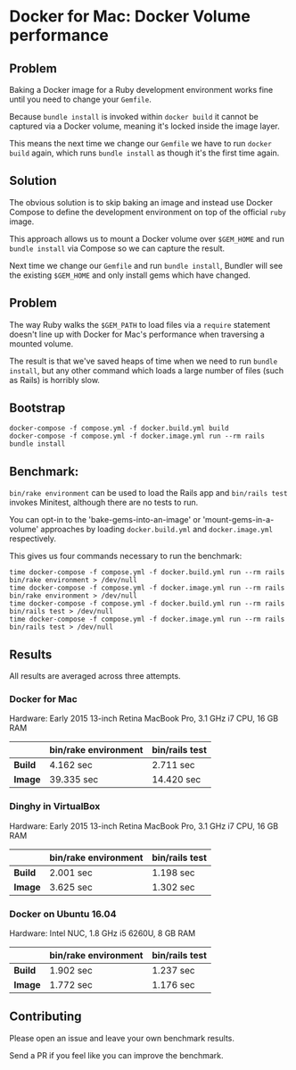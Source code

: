 # Docker for Mac: Docker Volume performance

## Problem

Baking a Docker image for a Ruby development environment works fine until you need to change your `Gemfile`.

Because `bundle install` is invoked within `docker build` it cannot be captured via a Docker volume, meaning it's locked inside the image layer.

This means the next time we change our `Gemfile` we have to run `docker build` again, which runs `bundle install` as though it's the first time again.

## Solution

The obvious solution is to skip baking an image and instead use Docker Compose to define the development environment on top of the official `ruby` image.

This approach allows us to mount a Docker volume over `$GEM_HOME` and run `bundle install` via Compose so we can capture the result.

Next time we change our `Gemfile` and run `bundle install`, Bundler will see the existing `$GEM_HOME` and only install gems which have changed.

## Problem

The way Ruby walks the `$GEM_PATH` to load files via a `require` statement doesn't line up with Docker for Mac's performance when traversing a mounted volume.

The result is that we've saved heaps of time when we need to run `bundle install`, but any other command which loads a large number of files (such as Rails) is horribly slow.

## Bootstrap

```
docker-compose -f compose.yml -f docker.build.yml build
docker-compose -f compose.yml -f docker.image.yml run --rm rails bundle install
```

## Benchmark:

`bin/rake environment` can be used to load the Rails app and `bin/rails test` invokes Minitest, although there are no tests to run.

You can opt-in to the 'bake-gems-into-an-image' or 'mount-gems-in-a-volume' approaches by loading `docker.build.yml` and `docker.image.yml` respectively.

This gives us four commands necessary to run the benchmark:

```
time docker-compose -f compose.yml -f docker.build.yml run --rm rails bin/rake environment > /dev/null
time docker-compose -f compose.yml -f docker.image.yml run --rm rails bin/rake environment > /dev/null
time docker-compose -f compose.yml -f docker.build.yml run --rm rails bin/rails test > /dev/null
time docker-compose -f compose.yml -f docker.image.yml run --rm rails bin/rails test > /dev/null
```

## Results

All results are averaged across three attempts.

### Docker for Mac

Hardware: Early 2015 13-inch Retina MacBook Pro, 3.1 GHz i7 CPU, 16 GB RAM

| | bin/rake environment | bin/rails test |
| --- | --- | --- |
| **Build** | 4.162 sec | 2.711 sec |
| **Image** | 39.335 sec | 14.420 sec |

### Dinghy in VirtualBox

Hardware: Early 2015 13-inch Retina MacBook Pro, 3.1 GHz i7 CPU, 16 GB RAM

| | bin/rake environment | bin/rails test |
| --- | --- | --- |
| **Build** | 2.001 sec | 1.198 sec |
| **Image** | 3.625 sec | 1.302 sec |

### Docker on Ubuntu 16.04

Hardware: Intel NUC, 1.8 GHz i5 6260U, 8 GB RAM

| | bin/rake environment | bin/rails test |
| --- | --- | --- |
| **Build** | 1.902 sec | 1.237 sec |
| **Image** | 1.772 sec | 1.176 sec |

## Contributing

Please open an issue and leave your own benchmark results.

Send a PR if you feel like you can improve the benchmark.
